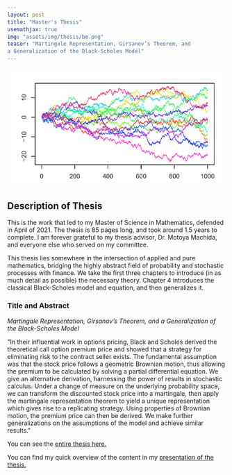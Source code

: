 ```yaml
---
layout: post
title: "Master's Thesis"
usemathjax: true
img: "assets/img/thesis/bm.png"
teaser: "Martingale Representation, Girsanov’s Theorem, and
a Generalization of the Black-Scholes Model"
---
```


![brownian](/assets/img/thesis/bm.png)

## Description of Thesis

This is the work that led to my Master of Science in Mathematics, defended in April of 2021. The thesis is 85 pages
long, and took around 1.5 years to complete. I am forever grateful to my thesis advisor, Dr. Motoya Machida, and
everyone else who served on my committee.

This thesis lies somewhere in the intersection of applied and pure mathematics, bridging the highly abstract field
of probability and stochastic processes with finance. We take the first three chapters to introduce (in as much
detail as possible) the necessary theory. Chapter 4 introduces the classical Black-Scholes
model and equation, and then generalizes it.

### Title and Abstract

*Martingale Representation, Girsanov’s Theorem, and a Generalization of the Black-Scholes Model*

"In their influential work in options pricing, Black and Scholes derived the
theoretical call option premium price and showed that a strategy for eliminating risk
to the contract seller exists. The fundamental assumption was that the stock price
follows a geometric Brownian motion, thus allowing the premium to be calculated by
solving a partial differential equation. We give an alternative derivation, harnessing
the power of results in stochastic calculus. Under a change of measure on the underlying
probability space, we can transform the discounted stock price into a martingale,
then apply the martingale representation theorem to yield a unique representation
which gives rise to a replicating strategy. Using properties of Brownian motion, the
premium price can then be derived. We make further generalizations on the assumptions
of the model and achieve similar results."

You can see the [entire thesis here.](/assets/SethAgee-thesis.pdf)

You can find my quick overview of the content in my [presentation of the thesis.](/assets/sethagee-presentation.pdf)